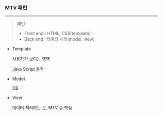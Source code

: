 ### MTV 패턴

---

> 패턴
>
> - Front end : HTML, CSS(template)
> - Back end : 데이터 처리(model, view)

- Template

  사용자가 보이는 영역

  Java Script 동작

- Model

  DB

- View

  데이터 처리하는 곳, MTV 중 핵심






